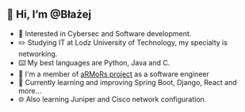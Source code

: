 ## 👋 Hi, I’m @Błażej
- 👀 Interested in Cybersec and Software development.
- ✏️ Studying IT at Lodz University of Technology, my specialty is networking.
- ⌨️ My best languages are Python, Java and C.
- 🤖 I'm a member of [aRMoRs project](https://armors.p.lodz.pl/en/home-page/) as a software engineer
- 📖 Currently learning and improving Spring Boot, Django, React and more...
- 🌐 Also learning Juniper and Cisco network configuration.


<!---
blazejmakul/blazejmakul is a ✨ special ✨ repository because its `README.md` (this file) appears on your GitHub profile.
You can click the Preview link to take a look at your changes.
--->
